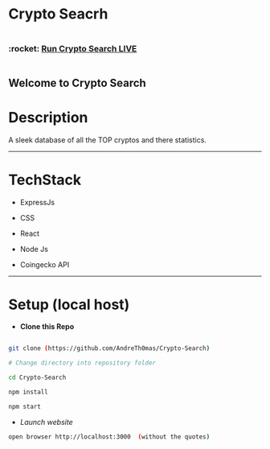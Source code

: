 # Crypto Seacrh

<div style="display:flex;flex-direction:row; justify-content; space-between;width:100%">
  <h3>:rocket: <a  target="_blank" href="crypto-search-sigma.vercel.app"> Run Crypto Search LIVE </a></h3>  
</div>

Welcome to **Crypto Search** 
  ---
# Description
A sleek database of all the TOP cryptos and there statistics.
  

---
# TechStack

- ExpressJs

- CSS

- React

- Node Js

- Coingecko API 

---

  


# Setup (local host)

-  **Clone this Repo**

 ```bash

git clone (https://github.com/AndreTh0mas/Crypto-Search)

# Change directory into repository folder

cd Crypto-Search

```


``` bash
npm install

npm start

```

  






  -  *Launch website*
 
 ```bash
open browser http://localhost:3000  (without the quotes)
```

